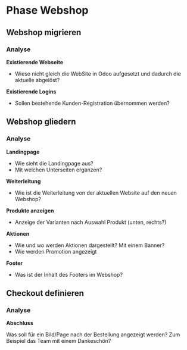 # Phase Webshop

## Webshop migrieren

### Analyse

**Existierende Webseite**

- Wieso nicht gleich die WebSite in Odoo aufgesetzt und dadurch die aktuelle abgelöst?

**Existierende Logins**

-  Sollen bestehende Kunden-Registration übernommen werden?

## Webshop gliedern

### Analyse

**Landingpage**

* Wie sieht die Landingpage aus?
* Mit welchen Unterseiten ergänzen?

**Weiterleitung**

- Wie ist die Weiterleitung von der aktuellen Website auf den neuen Webshop?

**Produkte anzeigen**

- Anzeige der Varianten nach Auswahl Produkt (unten, rechts?)

**Aktionen**

- Wie und wo werden Aktionen dargestellt? Mit einem Banner?
- Wie werden Promotion angezeigt

**Footer**

- Was ist der Inhalt des Footers im Webshop?

## Checkout definieren

### Analyse

**Abschluss**

Was soll für ein Bild/Page nach der Bestellung angezeigt werden? Zum Beispiel das Team mit einem Dankeschön?